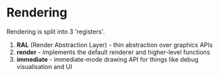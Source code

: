 # Rendering

Rendering is split into 3 'registers'.

1. **RAL** (Render Abstraction Layer) - thin abstraction over graphics APIs
2. **render** - implements the default renderer and higher-level functions
3. **immediate** - immediate-mode drawing API for things like debug visualisation and UI